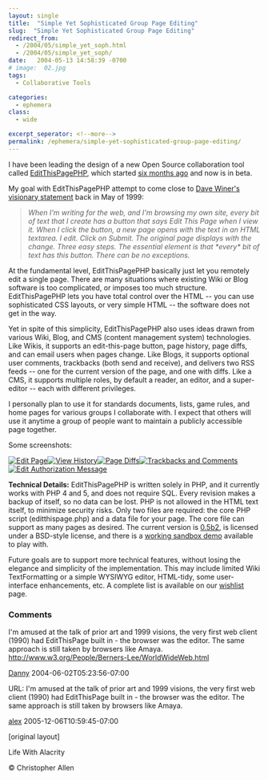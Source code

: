 ```yaml
---
layout: single
title:  "Simple Yet Sophisticated Group Page Editing"
slug:  "Simple Yet Sophisticated Group Page Editing"
redirect_from:
  - /2004/05/simple_yet_soph.html
  - /2004/05/simple_yet_soph/
date:   2004-05-13 14:58:39 -0700
# image:  02.jpg
tags: 
  - Collaborative Tools

categories:
  - ephemera
class:
  - wide

excerpt_seperator: <!--more-->
permalink: /ephemera/simple-yet-sophisticated-group-page-editing/
---
```


I have been leading the design of a new Open Source collaboration tool called [EditThisPagePHP](http://editthispagephp.sourceforge.net/home/index.php), which started [six months ago](/2003/12/editthispagephp.html) and now is in beta.

My goal with EditThisPagePHP attempt to come close to [Dave Winer's](http://www.scripting.com/) [visionary statement](http://davenet.scripting.com/discuss/msgReader$641?mode=topic) back in May of 1999:

> _When I'm writing for the web, and I'm browsing my own site, every bit of text that I create has a button that says Edit This Page when I view it. When I click the button, a new page opens with the text in an HTML textarea. I edit. Click on Submit. The original page displays with the change. Three easy steps. The essential element is that \*every\* bit of text has this button. There can be no exceptions._

At the fundamental level, EditThisPagePHP basically just let you remotely edit a single page. There are many situations where existing Wiki or Blog software is too complicated, or imposes too much structure. EditThisPagePHP lets you have total control over the HTML -- you can use sophisticated CSS layouts, or very simple HTML -- the software does not get in the way.

Yet in spite of this simplicity, EditThisPagePHP also uses ideas drawn from various Wiki, Blog, and CMS (content management system) technologies. Like Wikis, it supports an edit-this-page button, page history, page diffs, and can email users when pages change. Like Blogs, it supports optional user comments, trackbacks (both send and receive), and delivers two RSS feeds -- one for the current version of the page, and one with diffs. Like a CMS, it supports multiple roles, by default a reader, an editor, and a super-editor -- each with different privileges.

I personally plan to use it for standards documents, lists, game rules, and home pages for various groups I collaborate with. I expect that others will use it anytime a group of people want to maintain a publicly accessible page together.

Some screenshots:

[![Edit Page](http://editthispagephp.sourceforge.net/home/index-images/tn_editpage.png)](http://editthispagephp.sourceforge.net/home/index-images/editpage.png "Edit Page")[![View History](http://editthispagephp.sourceforge.net/home/index-images/tn_history.png)](http://editthispagephp.sourceforge.net/home/index-images/history.png "View History")[![Page Diffs](http://editthispagephp.sourceforge.net/home/index-images/tn_diffs.png)](http://editthispagephp.sourceforge.net/home/index-images/diffs.png "Page Diffs")[![Trackbacks and Comments](http://editthispagephp.sourceforge.net/home/index-images/tn_trackbacks_comments.png)](http://editthispagephp.sourceforge.net/home/index-images/trackbacks_comments.png "Trackbacks and Comments")[![Edit Authorization Message](http://editthispagephp.sourceforge.net/home/index-images/tn_auth_msg.png)](http://editthispagephp.sourceforge.net/home/index-images/auth_msg.png "Edit Authorization Message")

**Technical Details:** EditThisPagePHP is written solely in PHP, and it currently works with PHP 4 and 5, and does not require SQL. Every revision makes a backup of itself, so no data can be lost. PHP is not allowed in the HTML text itself, to minimize security risks. Only two files are required: the core PHP script (editthispage.php) and a data file for your page. The core file can support as many pages as desired. The current version is [0.5b2](http://prdownloads.sourceforge.net/editthispagephp/editthispage-0.5b2.zip?download), is licensed under a BSD-style license, and there is a [working sandbox demo](http://editthispagephp.sourceforge.net/demo_05b2/index.php) available to play with.

Future goals are to support more technical features, without losing the elegance and simplicity of the implementation. This may include limited Wiki TextFormatting or a simple WYSIWYG editor, HTML-tidy, some user-interface enhancements, etc. A complete list is available on our [wishlist](http://editthispagephp.sourceforge.net/home/wishlist.php) page.

### Comments

I'm amused at the talk of prior art and 1999 visions, the very first web client (1990) had EditThisPage built in - the browser was the editor. The same approach is still taken by browsers like Amaya. http://www.w3.org/People/Berners-Lee/WorldWideWeb.html

[Danny](http://dannyayers.com) 2004-06-02T05:23:56-07:00

URL: I'm amused at the talk of prior art and 1999 visions, the very first web client (1990) had EditThisPage built in - the browser was the editor. The same approach is still taken by browsers like Amaya.

[alex](#) 2005-12-06T10:59:45-07:00

[original layout]


Life With Alacrity

© Christopher Allen
